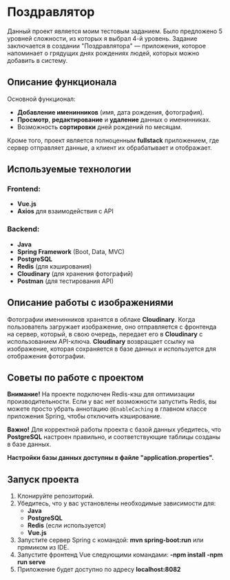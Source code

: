 # Поздравлятор

Данный проект является моим тестовым заданием. Было предложено 5 уровней сложности, из которых я выбрал 4-й уровень. Задание заключается в создании "Поздравлятора" — приложения, которое напоминает о грядущих днях рождениях людей, которых можно добавить в систему.

## Описание функционала

Основной функционал:
- **Добавление именинников** (имя, дата рождения, фотография).
- **Просмотр**, **редактирование** и **удаление** данных о именинниках.
- Возможность **сортировки** дней рождений по месяцам.

Кроме того, проект является полноценным **fullstack** приложением, где сервер отправляет данные, а клиент их обрабатывает и отображает.

## Используемые технологии

### Frontend:
- **Vue.js**
- **Axios** для взаимодействия с API

### Backend:
- **Java**
- **Spring Framework** (Boot, Data, MVC)
- **PostgreSQL**
- **Redis** (для кэширования)
- **Cloudinary** (для хранения фотографий)
- **Postman** (для тестирования API)

## Описание работы с изображениями

Фотографии именинников хранятся в облаке **Cloudinary**. Когда пользователь загружает изображение, оно отправляется с фронтенда на сервер, который, в свою очередь, передает его в **Cloudinary** с использованием API-ключа. **Cloudinary** возвращает ссылку на изображение, которая сохраняется в базе данных и используется для отображения фотографии.

## Советы по работе с проектом

**Внимание!** На проекте подключен Redis-кэш для оптимизации производительности. Если у вас нет возможности запустить Redis, вы можете просто убрать аннотацию `@EnableCaching` в главном классе приложения Spring, чтобы отключить кэширование.

**Важно!** Для корректной работы проекта с базой данных убедитесь, что **PostgreSQL** настроен правильно, и соответствующие таблицы созданы в базе данных.

**Настройки базы данных доступны в файле "application.properties".**

## Запуск проекта

1. Клонируйте репозиторий.
2. Убедитесь, что у вас установлены необходимые зависимости для:
   - **Java**
   - **PostgreSQL**
   - **Redis** (если используется)
   - **Vue.js**
3. Запустите сервер Spring с командой:
   **mvn spring-boot:run**
   или прямиком из IDE.
4. Запустите фронтенд Vue следующими командами:
   **-npm install** 
   **-npm run serve**
5. Приложение будет доступно по адресу **localhost:8082**
